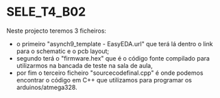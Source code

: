 # SELE_T4_B02

Neste projecto teremos 3 ficheiros: 
* o primeiro "asynch9_template - EasyEDA.url" que terá lá dentro o link para o schematic e o pcb layout;
* segundo terá o "firmware.hex" que é o código fonte compilado para utilizarmos na bancada de teste na sala de aula, 
* por fim o terceiro ficheiro "sourcecodefinal.cpp" é onde podemos encontrar o código em C++ que utilizamos para programar os arduinos/atmega328.
